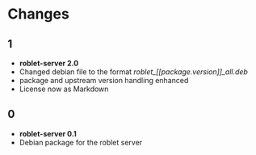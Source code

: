 
# Changes

## 1
* **roblet-server 2.0**
* Changed debian file to the format *roblet_[[package.version]]_all.deb*
* package and upstream version handling enhanced
* License now as Markdown

## 0

* **roblet-server 0.1**
* Debian package for the roblet server
